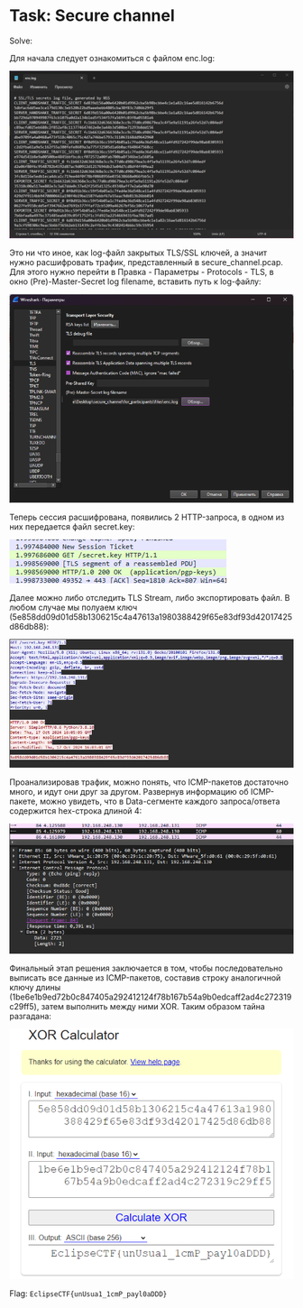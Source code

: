 # Task: Secure channel

Solve:

Для начала следует ознакомиться с файлом enc.log:

![](assets/1.png)

Это ни что иное, как log-файл закрытых TLS/SSL ключей, а значит нужно расшифровать трафик, представленный в secure_channel.pcap. Для этого нужно перейти в Правка - Параметры - Protocols - TLS, в окно (Pre)-Master-Secret log filename, вставить путь к log-файлу:

![](assets/2.png)

Теперь сессия расшифрована, появились 2 HTTP-запроса, в одном из них передается файл secret.key:

![](assets/3.png)

Далее можно либо отследить TLS Stream, либо экспортировать файл. В любом случае мы полуаем ключ (5e858dd09d01d58b1306215c4a47613a1980388429f65e83df93d42017425d86db88):

![](assets/4.png)

Проанализировав трафик, можно понять, что ICMP-пакетов достаточно много, и идут они друг за другом. Развернув информацию об ICMP-пакете, можно увидеть, что в Data-сегменте каждого запроса/ответа содержится hex-строка длиной 4:

![](assets/5.png)

Финальный этап решения заключается в том, чтобы последовательно выписать все данные из ICMP-пакетов, составив строку аналогичной ключу длины (1be6e1b9ed72b0c847405a292412124f78b167b54a9b0edcaff2ad4c272319c29ff5), затем выполнить между ними XOR. Таким образом тайна разгадана:

![](assets/6.png)

Flag: `EclipseCTF{unUsua1_1cmP_payl0aDDD}`
